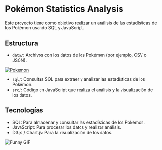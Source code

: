 # Pokémon Statistics Analysis

Este proyecto tiene como objetivo realizar un análisis de las estadísticas de los Pokémon usando SQL y JavaScript.

## Estructura

- `data/`: Archivos con los datos de los Pokémon (por ejemplo, CSV o JSON).
  
[![Pokemon](https://es.wikipedia.org/wiki/Pok%C3%A9mon#/media/Archivo:International_Pok%C3%A9mon_logo.svg)](https://pokemon-project.com/dex)

  
- `sql/`: Consultas SQL para extraer y analizar las estadísticas de los Pokémon.
- `src/`: Código en JavaScript que realiza el análisis y la visualización de los datos.

## Tecnologías

- SQL: Para almacenar y consultar las estadísticas de los Pokémon.
- JavaScript: Para procesar los datos y realizar análisis.
- D3.js / Chart.js: Para la visualización de los datos.



![Funny GIF](https://i.gifer.com/XStz.gif)
